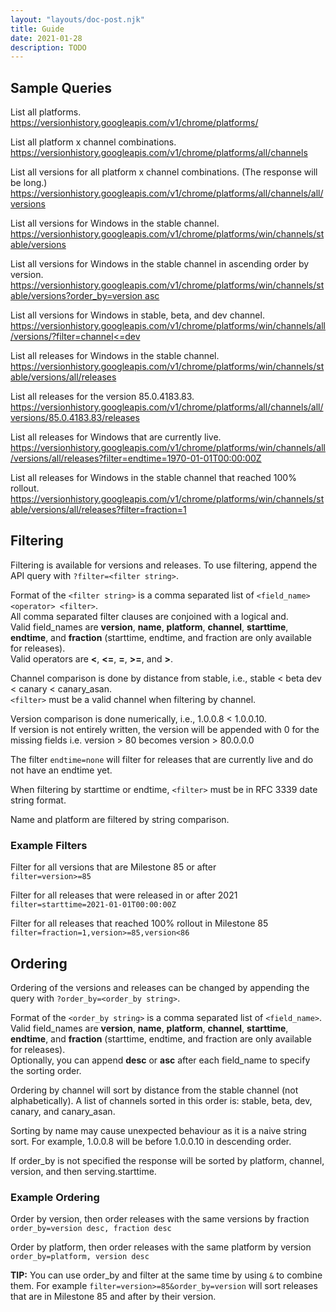 ```yaml
---
layout: "layouts/doc-post.njk"
title: Guide
date: 2021-01-28
description: TODO
---
```


## Sample Queries

List all platforms. \
https://versionhistory.googleapis.com/v1/chrome/platforms/

List all platform x channel combinations. \
https://versionhistory.googleapis.com/v1/chrome/platforms/all/channels

List all versions for all platform x channel combinations. (The response will be
long.) \
https://versionhistory.googleapis.com/v1/chrome/platforms/all/channels/all/versions

List all versions for Windows in the stable channel. \
https://versionhistory.googleapis.com/v1/chrome/platforms/win/channels/stable/versions

List all versions for Windows in the stable channel in ascending order by
version. \
[https://versionhistory.googleapis.com/v1/chrome/platforms/win/channels/stable/versions?order_by=version
asc](https://versionhistory.googleapis.com/v1/chrome/platforms/win/channels/stable/versions?order_by=version%20asc)

List all versions for Windows in stable, beta, and dev channel. \
[https://versionhistory.googleapis.com/v1/chrome/platforms/win/channels/all/versions/?filter=channel<=dev](https://versionhistory.googleapis.com/v1/chrome/platforms/win/channels/all/versions/?filter=channel%3C=dev)

List all releases for Windows in the stable channel. \
https://versionhistory.googleapis.com/v1/chrome/platforms/win/channels/stable/versions/all/releases

List all releases for the version 85.0.4183.83. \
https://versionhistory.googleapis.com/v1/chrome/platforms/all/channels/all/versions/85.0.4183.83/releases

List all releases for Windows that are currently live. \
https://versionhistory.googleapis.com/v1/chrome/platforms/win/channels/all/versions/all/releases?filter=endtime=1970-01-01T00:00:00Z

List all releases for Windows in the stable channel that reached 100% rollout.
https://versionhistory.googleapis.com/v1/chrome/platforms/win/channels/stable/versions/all/releases?filter=fraction=1

## Filtering

Filtering is available for versions and releases. To use filtering, append the
API query with `?filter=<filter string>`.

Format of the `<filter string>` is a comma separated list of `<field_name>
<operator> <filter>`. \
All comma separated filter clauses are conjoined with a logical and. \
Valid field_names are **version**, **name**, **platform**, **channel**,
**starttime**, **endtime**, and **fraction** (starttime, endtime, and fraction
are only available for releases). \
Valid operators are **<**, **<=**, **=**, **>=**, and **>**.

Channel comparison is done by distance from stable, i.e., stable < beta dev <
canary < canary_asan. \
`<filter>` must be a valid channel when filtering by channel.

Version comparison is done numerically, i.e., 1.0.0.8 < 1.0.0.10. \
If version is not entirely written, the version will be appended with 0 for the
missing fields i.e. version > 80 becomes version > 80.0.0.0

The filter `endtime=none` will filter for releases that are currently live and
do not have an endtime yet.

When filtering by starttime or endtime, `<filter>` must be in RFC 3339 date
string format.

Name and platform are filtered by string comparison.

### Example Filters

Filter for all versions that are Milestone 85 or after \
`filter=version>=85`

Filter for all releases that were released in or after 2021 \
`filter=starttime=2021-01-01T00:00:00Z`

Filter for all releases that reached 100% rollout in Milestone 85 \
`filter=fraction=1,version>=85,version<86`

## Ordering

Ordering of the versions and releases can be changed by appending the query with
`?order_by=<order_by string>`.

Format of the `<order_by string>` is a comma separated list of `<field_name>`. \
Valid field_names are **version**, **name**, **platform**, **channel**,
**starttime**, **endtime**, and **fraction** (starttime, endtime, and fraction
are only available for releases). \
Optionally, you can append **desc** or **asc** after each field_name to specify
the sorting order.

Ordering by channel will sort by distance from the stable channel (not
alphabetically). A list of channels sorted in this order is: stable, beta, dev,
canary, and canary_asan.

Sorting by name may cause unexpected behaviour as it is a naive string sort. For
example, 1.0.0.8 will be before 1.0.0.10 in descending order.

If order_by is not specified the response will be sorted by platform, channel,
version, and then serving.starttime.

### Example Ordering

Order by version, then order releases with the same versions by fraction \
`order_by=version desc, fraction desc`

Order by platform, then order releases with the same platform by version \
`order_by=platform, version desc`

**TIP:** You can use order_by and filter at the same time by using `&` to
combine them. For example `filter=version>=85&order_by=version` will sort
releases that are in Milestone 85 and after by their version.

